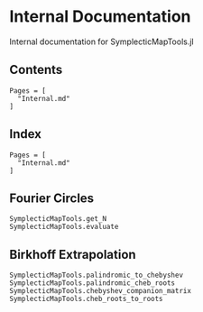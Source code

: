 # Internal Documentation

Internal documentation for SymplecticMapTools.jl

## Contents

```@contents
Pages = [
  "Internal.md"
]
```

## Index

```@index
Pages = [
  "Internal.md"
]
```

## Fourier Circles
```@docs
SymplecticMapTools.get_N
SymplecticMapTools.evaluate
```

## Birkhoff Extrapolation
```@docs
SymplecticMapTools.palindromic_to_chebyshev
SymplecticMapTools.palindromic_cheb_roots
SymplecticMapTools.chebyshev_companion_matrix
SymplecticMapTools.cheb_roots_to_roots
```
